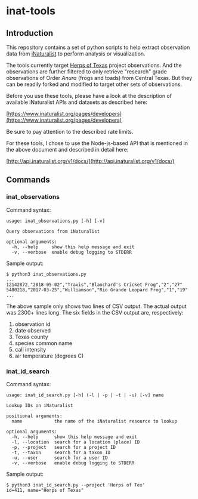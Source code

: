 # inat-tools

## Introduction
This repository contains a set of python scripts to help
extract observation data from [iNaturalist](https://www.inaturalist.org)
to perform analysis or visualization.

The tools currently target
[Herps of Texas](https://www.inaturalist.org/projects/herps-of-texas)
project observations. And the observations are further filtered to only
retrieve "research" grade observations of Order _Anura_ (frogs and toads)
from Central Texas. But they can be readily forked and modified to target
other sets of observations.

Before you use these tools, please have a look at the description of
available iNaturalist APIs and datasets as described here:

[https://www.inaturalist.org/pages/developers](https://www.inaturalist.org/pages/developers)

Be sure to pay attention to the described rate limits.

For these tools, I chose to use the Node-js-based API that is mentioned
in the above document and described in detail here:

[http://api.inaturalist.org/v1/docs/](http://api.inaturalist.org/v1/docs/)

## Commands


### inat_observations

Command syntax:

```
usage: inat_observations.py [-h] [-v]

Query observations from iNaturalist

optional arguments:
  -h, --help     show this help message and exit
  -v, --verbose  enable debug logging to STDERR
```

Sample output:

```
$ python3 inat_observations.py
...
12142872,"2018-05-02","Travis","Blanchard's Cricket Frog","2","27"
5480218,"2017-03-25","Williamson","Rio Grande Leopard Frog","1","19"
...
```

The above sample only shows two lines of CSV output. The actual output
was 2300+ lines long. The six fields in the CSV output are, respectively:

1. observation id
2. date observed
3. Texas county
4. species common name
5. call intensity
6. air temperature (degrees C)


### inat\_id\_search

Command syntax:

```
usage: inat_id_search.py [-h] (-l | -p | -t | -u) [-v] name

Lookup IDs on iNaturalist

positional arguments:
  name            the name of the iNaturalist resource to lookup

optional arguments:
  -h, --help      show this help message and exit
  -l, --location  search for a location (place) ID
  -p, --project   search for a project ID
  -t, --taxon     search for a taxon ID
  -u, --user      search for a user ID
  -v, --verbose   enable debug logging to STDERR
```

Sample output:

```
$ python3 inat_id_search.py --project 'Herps of Tex'
id=411, name="Herps of Texas"
```








  
